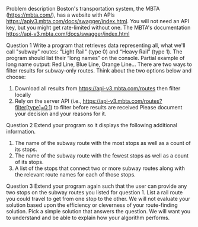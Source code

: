Problem description
Boston's transportation system, the MBTA (https://mbta.com/), has a website with APIs https://apiv3.mbta.com/docs/swagger/index.html.
You will not need an API key, but you might get rate-limited without one.
The MBTA's documentation https://api-v3.mbta.com/docs/swagger/index.html 

Question 1
Write a program that retrieves data representing all, what we'll call "subway" routes: "Light Rail" (type 0) and
“Heavy Rail” (type 1). The program should list their “long names” on the console.
Partial example of long name output: Red Line, Blue Line, Orange Line...
There are two ways to filter results for subway-only routes. Think about the two options below and choose:
1. Download all results from https://api-v3.mbta.com/routes then filter locally
2. Rely on the server API (i.e., https://api-v3.mbta.com/routes?filter[type]=0,1) to filter before results
are received
Please document your decision and your reasons for it.

Question 2
Extend your program so it displays the following additional information.
1. The name of the subway route with the most stops as well as a count of its stops.
2. The name of the subway route with the fewest stops as well as a count of its stops.
3. A list of the stops that connect two or more subway routes along with the relevant route names for
each of those stops.

Question 3
Extend your program again such that the user can provide any two stops on the subway routes you listed for
question 1.
List a rail route you could travel to get from one stop to the other. We will not evaluate your solution based
upon the efficiency or cleverness of your route-finding solution. Pick a simple solution that answers the
question. We will want you to understand and be able to explain how your algorithm performs.


